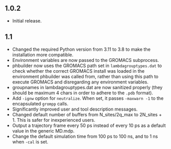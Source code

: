 ## 1.0.2
* Initial release.

## 1.1
* Changed the required Python version from 3.11 to 3.8 to make the installation more compatible.
* Environment variables are now passed to the GROMACS subprocess.
* phbuilder now uses the GROMACS path set in `lambdagrouptypes.dat` to check whether the correct GROMACS install was loaded in the environment phbuilder was called from, rather than using this path to execute GROMACS and disregarding any environment variables.
* groupnames in lambdagrouptypes.dat are now sanitized properly (they should be maximum 4 chars in order to adhere to the `.pdb` format).
* Add `-ignw` option for `neutralize`. When set, it passes `-maxwarn -1` to the encapsulated `grompp` calls.
* Significantly improved user and tool description messages.
* Changed default number of buffers from N_sites/2q_max to 2N_sites + 1. This is safer for inexperienced users.
* Output a trajectory frame every 50 ps instead of every 10 ps as a default value in the generic MD.mdp.
* Change the default simulation time from 100 ps to 100 ns, and to 1 ns when `-cal` is set.
